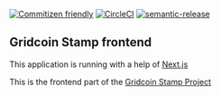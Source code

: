 [![Commitizen friendly](https://img.shields.io/badge/commitizen-friendly-brightgreen.svg)](http://commitizen.github.io/cz-cli/) [![CircleCI](https://circleci.com/gh/gridcat/grc-stamp-frontend/tree/dev.svg?style=svg)](https://circleci.com/gh/gridcat/grc-stamp-frontend/tree/dev) [![semantic-release](https://img.shields.io/badge/%20%20%F0%9F%93%A6%F0%9F%9A%80-semantic--release-e10079.svg)](https://github.com/semantic-release/semantic-release)
## Gridcoin Stamp frontend

This application is running with a help of [Next.js](https://nextjs.org/)

This is the frontend part of the [Gridcoin Stamp Project](https://stamp.gridcoin.club)